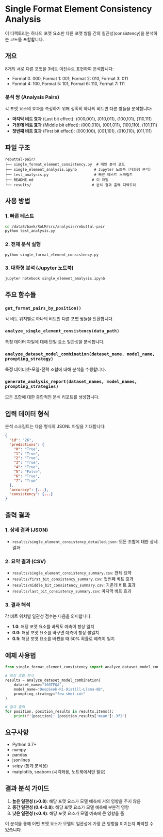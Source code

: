 # Single Format Element Consistency Analysis

이 디렉토리는 하나의 포맷 요소만 다른 포맷 쌍들 간의 일관성(consistency)을 분석하는 코드를 포함합니다.

## 개요

8개의 서로 다른 포맷을 3비트 이진수로 표현하여 분석합니다:
- Format 0: 000, Format 1: 001, Format 2: 010, Format 3: 011
- Format 4: 100, Format 5: 101, Format 6: 110, Format 7: 111

### 분석 쌍 (Analysis Pairs)

각 포맷 요소의 효과를 측정하기 위해 정확히 하나의 비트만 다른 쌍들을 분석합니다:

- **마지막 비트 효과** (Last bit effect): (000,001), (010,011), (100,101), (110,111)
- **가운데 비트 효과** (Middle bit effect): (000,010), (001,011), (100,110), (101,111)  
- **첫번째 비트 효과** (First bit effect): (000,100), (001,101), (010,110), (011,111)

## 파일 구조

```
rebuttal-pair/
├── single_format_element_consistency.py  # 메인 분석 코드
├── single_element_analysis.ipynb        # Jupyter 노트북 (대화형 분석)
├── test_analysis.py                     # 빠른 테스트 스크립트
├── README.md                           # 이 파일
└── results/                            # 분석 결과 출력 디렉토리
```

## 사용 방법

### 1. 빠른 테스트
```bash
cd /data8/baek/RoLM/src/analysis/rebuttal-pair
python test_analysis.py
```

### 2. 전체 분석 실행
```bash
python single_format_element_consistency.py
```

### 3. 대화형 분석 (Jupyter 노트북)
```bash
jupyter notebook single_element_analysis.ipynb
```

## 주요 함수들

### `get_format_pairs_by_position()`
각 비트 위치별로 하나의 비트만 다른 포맷 쌍들을 반환합니다.

### `analyze_single_element_consistency(data_path)`
특정 데이터 파일에 대해 단일 요소 일관성을 분석합니다.

### `analyze_dataset_model_combination(dataset_name, model_name, prompting_strategy)`
특정 데이터셋-모델-전략 조합에 대해 분석을 수행합니다.

### `generate_analysis_report(dataset_names, model_names, prompting_strategies)`
모든 조합에 대한 종합적인 분석 리포트를 생성합니다.

## 입력 데이터 형식

분석 스크립트는 다음 형식의 JSONL 파일을 기대합니다:
```json
{
  "id": "26",
  "predictions": {
    "0": "True",
    "1": "True", 
    "2": "True",
    "3": "True",
    "4": "True",
    "5": "False",
    "6": "True",
    "7": "True"
  },
  "accuracy": {...},
  "consistency": {...}
}
```

## 출력 결과

### 1. 상세 결과 (JSON)
- `results/single_element_consistency_detailed.json`: 모든 조합에 대한 상세 결과

### 2. 요약 결과 (CSV)
- `results/single_element_consistency_summary.csv`: 전체 요약
- `results/first_bit_consistency_summary.csv`: 첫번째 비트 효과
- `results/middle_bit_consistency_summary.csv`: 가운데 비트 효과  
- `results/last_bit_consistency_summary.csv`: 마지막 비트 효과

### 3. 결과 해석

각 비트 위치별 일관성 점수는 다음을 의미합니다:
- **1.0**: 해당 포맷 요소를 바꿔도 예측이 항상 일치
- **0.0**: 해당 포맷 요소를 바꾸면 예측이 항상 불일치
- **0.5**: 해당 포맷 요소를 바꿨을 때 50% 확률로 예측이 일치

## 예제 사용법

```python
from single_format_element_consistency import analyze_dataset_model_combination

# 특정 조합 분석
results = analyze_dataset_model_combination(
    dataset_name="100TFQA",
    model_name="DeepSeek-R1-Distill-Llama-8B", 
    prompting_strategy="few-shot-cot"
)

# 결과 출력
for position, position_results in results.items():
    print(f"{position}: {position_results['mean']:.3f}")
```

## 요구사항

- Python 3.7+
- numpy
- pandas  
- jsonlines
- scipy (통계 분석용)
- matplotlib, seaborn (시각화용, 노트북에서만 필요)

## 결과 분석 가이드

1. **높은 일관성 (>0.8)**: 해당 포맷 요소가 모델 예측에 거의 영향을 주지 않음
2. **중간 일관성 (0.4-0.8)**: 해당 포맷 요소가 모델 예측에 부분적 영향
3. **낮은 일관성 (<0.4)**: 해당 포맷 요소가 모델 예측에 큰 영향을 줌

이 분석을 통해 어떤 포맷 요소가 모델의 일관성에 가장 큰 영향을 미치는지 파악할 수 있습니다.
